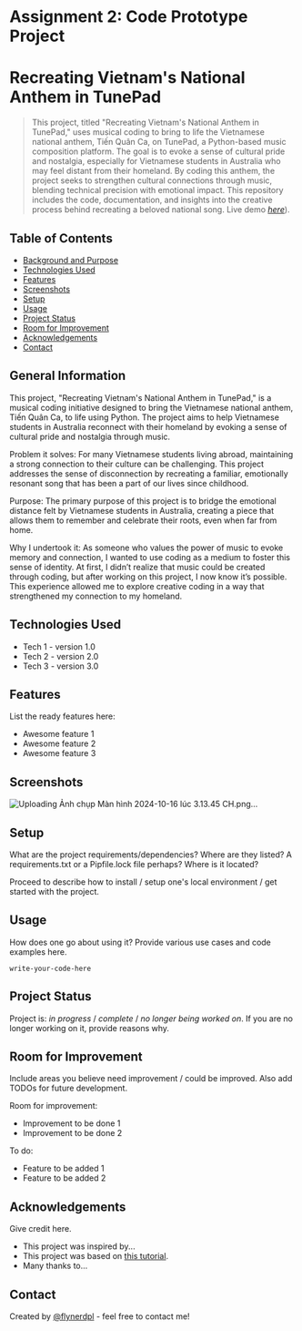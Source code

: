 # Assignment 2: Code Prototype Project 
# Recreating Vietnam's National Anthem in TunePad
> This project, titled "Recreating Vietnam's National Anthem in TunePad," uses musical coding to bring to life the Vietnamese national anthem, Tiến Quân Ca, on TunePad, a Python-based music composition platform. The goal is to evoke a sense of cultural pride and nostalgia, especially for Vietnamese students in Australia who may feel distant from their homeland. By coding this anthem, the project seeks to strengthen cultural connections through music, blending technical precision with emotional impact. This repository includes the code, documentation, and insights into the creative process behind recreating a beloved national song.
> Live demo [_here_](https://tunepad.com/project/90374)). <!-- If you have the project hosted somewhere, include the link here. -->

## Table of Contents
* [Background and Purpose](#background-and-purpose)
* [Technologies Used](#technologies-used)
* [Features](#features)
* [Screenshots](#screenshots)
* [Setup](#setup)
* [Usage](#usage)
* [Project Status](#project-status)
* [Room for Improvement](#room-for-improvement)
* [Acknowledgements](#acknowledgements)
* [Contact](#contact)
<!-- * [License](#license) -->


## General Information
This project, "Recreating Vietnam's National Anthem in TunePad," is a musical coding initiative designed to bring the Vietnamese national anthem, Tiến Quân Ca, to life using Python. The project aims to help Vietnamese students in Australia reconnect with their homeland by evoking a sense of cultural pride and nostalgia through music.

Problem it solves: For many Vietnamese students living abroad, maintaining a strong connection to their culture can be challenging. This project addresses the sense of disconnection by recreating a familiar, emotionally resonant song that has been a part of our lives since childhood.

Purpose: The primary purpose of this project is to bridge the emotional distance felt by Vietnamese students in Australia, creating a piece that allows them to remember and celebrate their roots, even when far from home.

Why I undertook it: As someone who values the power of music to evoke memory and connection, I wanted to use coding as a medium to foster this sense of identity. At first, I didn’t realize that music could be created through coding, but after working on this project, I now know it’s possible. This experience allowed me to explore creative coding in a way that strengthened my connection to my homeland. 


## Technologies Used
- Tech 1 - version 1.0
- Tech 2 - version 2.0
- Tech 3 - version 3.0


## Features
List the ready features here:
- Awesome feature 1
- Awesome feature 2
- Awesome feature 3


## Screenshots

![Uploading Ảnh chụp Màn hình 2024-10-16 lúc 3.13.45 CH.png…]()


## Setup
What are the project requirements/dependencies? Where are they listed? A requirements.txt or a Pipfile.lock file perhaps? Where is it located?

Proceed to describe how to install / setup one's local environment / get started with the project.


## Usage
How does one go about using it?
Provide various use cases and code examples here.

`write-your-code-here`


## Project Status
Project is: _in progress_ / _complete_ / _no longer being worked on_. If you are no longer working on it, provide reasons why.


## Room for Improvement
Include areas you believe need improvement / could be improved. Also add TODOs for future development.

Room for improvement:
- Improvement to be done 1
- Improvement to be done 2

To do:
- Feature to be added 1
- Feature to be added 2


## Acknowledgements
Give credit here.
- This project was inspired by...
- This project was based on [this tutorial](https://www.example.com).
- Many thanks to...


## Contact
Created by [@flynerdpl](https://www.flynerd.pl/) - feel free to contact me!


<!-- Optional -->
<!-- ## License -->
<!-- This project is open source and available under the [... License](). -->

<!-- You don't have to include all sections - just the one's relevant to your project -->

